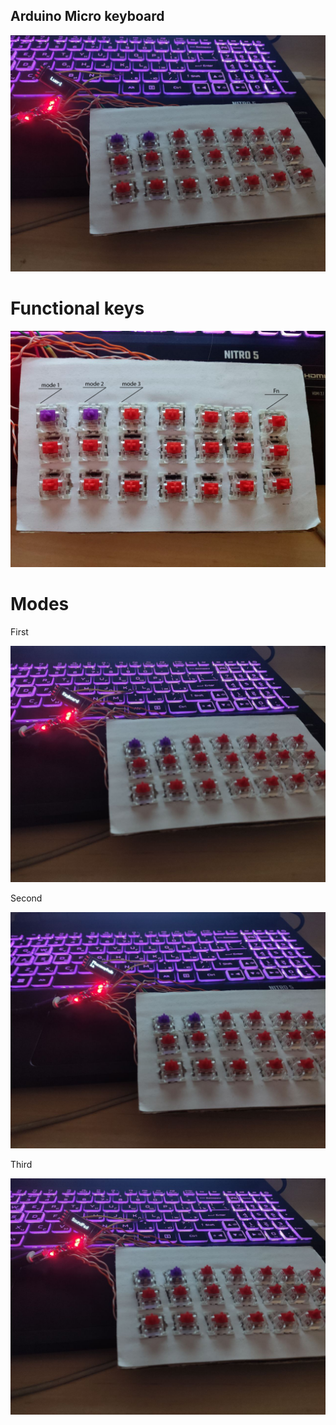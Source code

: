## Arduino Micro keyboard
![Image alt](https://github.com/Luerl21/keyboard-with-hot-changeable-modes/raw/main/img/eeprom-afk-text.jpg)
# Functional keys
![Image alt](https://github.com/Luerl21/keyboard-with-hot-changeable-modes/raw/main/img/func-keys.png)
# Modes
First

![Image alt](https://github.com/Luerl21/keyboard-with-hot-changeable-modes/raw/main/img/1-mode.jpg)

Second

![Image alt](https://github.com/Luerl21/keyboard-with-hot-changeable-modes/raw/main/img/2-mode.jpg)

Third

![Image alt](https://github.com/Luerl21/keyboard-with-hot-changeable-modes/raw/main/img/3-mode.jpg)